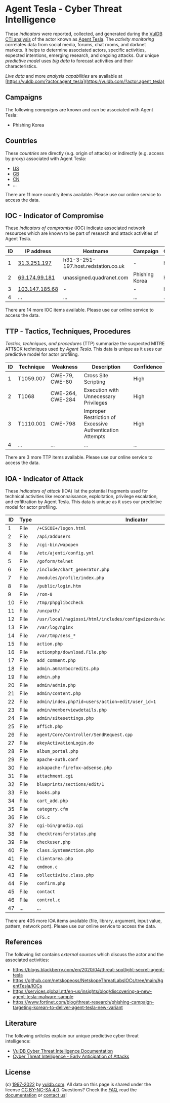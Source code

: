 # Agent Tesla - Cyber Threat Intelligence

These _indicators_ were reported, collected, and generated during the [VulDB CTI analysis](https://vuldb.com/?kb.cti) of the actor known as [Agent Tesla](https://vuldb.com/?actor.agent_tesla). The _activity monitoring_ correlates data from social media, forums, chat rooms, and darknet markets. It helps to determine associated actors, specific activities, expected intentions, emerging research, and ongoing attacks. Our unique _predictive model_ uses _big data_ to forecast activities and their characteristics.

_Live data_ and more _analysis capabilities_ are available at [https://vuldb.com/?actor.agent_tesla](https://vuldb.com/?actor.agent_tesla)

## Campaigns

The following _campaigns_ are known and can be associated with Agent Tesla:

* Phishing Korea

## Countries

These _countries_ are directly (e.g. origin of attacks) or indirectly (e.g. access by proxy) associated with Agent Tesla:

* [US](https://vuldb.com/?country.us)
* [GB](https://vuldb.com/?country.gb)
* [CN](https://vuldb.com/?country.cn)
* ...

There are 11 more country items available. Please use our online service to access the data.

## IOC - Indicator of Compromise

These _indicators of compromise_ (IOC) indicate associated network resources which are known to be part of research and attack activities of Agent Tesla.

ID | IP address | Hostname | Campaign | Confidence
-- | ---------- | -------- | -------- | ----------
1 | [31.3.251.197](https://vuldb.com/?ip.31.3.251.197) | h31-3-251-197.host.redstation.co.uk | - | High
2 | [69.174.99.181](https://vuldb.com/?ip.69.174.99.181) | unassigned.quadranet.com | Phishing Korea | High
3 | [103.147.185.68](https://vuldb.com/?ip.103.147.185.68) | - | - | High
4 | ... | ... | ... | ...

There are 14 more IOC items available. Please use our online service to access the data.

## TTP - Tactics, Techniques, Procedures

_Tactics, techniques, and procedures_ (TTP) summarize the suspected MITRE ATT&CK techniques used by _Agent Tesla_. This data is unique as it uses our predictive model for actor profiling.

ID | Technique | Weakness | Description | Confidence
-- | --------- | -------- | ----------- | ----------
1 | T1059.007 | CWE-79, CWE-80 | Cross Site Scripting | High
2 | T1068 | CWE-264, CWE-284 | Execution with Unnecessary Privileges | High
3 | T1110.001 | CWE-798 | Improper Restriction of Excessive Authentication Attempts | High
4 | ... | ... | ... | ...

There are 3 more TTP items available. Please use our online service to access the data.

## IOA - Indicator of Attack

These _indicators of attack_ (IOA) list the potential fragments used for technical activities like reconnaissance, exploitation, privilege escalation, and exfiltration by Agent Tesla. This data is unique as it uses our predictive model for actor profiling.

ID | Type | Indicator | Confidence
-- | ---- | --------- | ----------
1 | File | `/+CSCOE+/logon.html` | High
2 | File | `/api/addusers` | High
3 | File | `/cgi-bin/wapopen` | High
4 | File | `/etc/ajenti/config.yml` | High
5 | File | `/goform/telnet` | High
6 | File | `/include/chart_generator.php` | High
7 | File | `/modules/profile/index.php` | High
8 | File | `/public/login.htm` | High
9 | File | `/rom-0` | Low
10 | File | `/tmp/phpglibccheck` | High
11 | File | `/uncpath/` | Medium
12 | File | `/usr/local/nagiosxi/html/includes/configwizards/windowswmi/windowswmi.inc.php` | High
13 | File | `/var/log/nginx` | High
14 | File | `/var/tmp/sess_*` | High
15 | File | `action.php` | Medium
16 | File | `actionphp/download.File.php` | High
17 | File | `add_comment.php` | High
18 | File | `admin.a6mambocredits.php` | High
19 | File | `admin.php` | Medium
20 | File | `admin/admin.php` | High
21 | File | `admin/content.php` | High
22 | File | `admin/index.php?id=users/action=edit/user_id=1` | High
23 | File | `admin/memberviewdetails.php` | High
24 | File | `admin/sitesettings.php` | High
25 | File | `affich.php` | Medium
26 | File | `agent/Core/Controller/SendRequest.cpp` | High
27 | File | `akeyActivationLogin.do` | High
28 | File | `album_portal.php` | High
29 | File | `apache-auth.conf` | High
30 | File | `askapache-firefox-adsense.php` | High
31 | File | `attachment.cgi` | High
32 | File | `blueprints/sections/edit/1` | High
33 | File | `books.php` | Medium
34 | File | `cart_add.php` | Medium
35 | File | `category.cfm` | Medium
36 | File | `CFS.c` | Low
37 | File | `cgi-bin/gnudip.cgi` | High
38 | File | `checktransferstatus.php` | High
39 | File | `checkuser.php` | High
40 | File | `class.SystemAction.php` | High
41 | File | `clientarea.php` | High
42 | File | `cmdmon.c` | Medium
43 | File | `collectivite.class.php` | High
44 | File | `confirm.php` | Medium
45 | File | `contact` | Low
46 | File | `control.c` | Medium
47 | ... | ... | ...

There are 405 more IOA items available (file, library, argument, input value, pattern, network port). Please use our online service to access the data.

## References

The following list contains _external sources_ which discuss the actor and the associated activities:

* https://blogs.blackberry.com/en/2020/04/threat-spotlight-secret-agent-tesla
* https://github.com/netskopeoss/NetskopeThreatLabsIOCs/tree/main/AgentTesla/IOCs
* https://services.global.ntt/en-us/insights/blog/discovering-a-new-agent-tesla-malware-sample
* https://www.fortinet.com/blog/threat-research/phishing-campaign-targeting-korean-to-deliver-agent-tesla-new-variant

## Literature

The following _articles_ explain our unique predictive cyber threat intelligence:

* [VulDB Cyber Threat Intelligence Documentation](https://vuldb.com/?kb.cti)
* [Cyber Threat Intelligence - Early Anticipation of Attacks](https://www.scip.ch/en/?labs.20201022)

## License

(c) [1997-2022](https://vuldb.com/?kb.changelog) by [vuldb.com](https://vuldb.com/?kb.about). All data on this page is shared under the license [CC BY-NC-SA 4.0](https://creativecommons.org/licenses/by-nc-sa/4.0/). Questions? Check the [FAQ](https://vuldb.com/?kb.faq), read the [documentation](https://vuldb.com/?kb) or [contact us](https://vuldb.com/?contact)!
